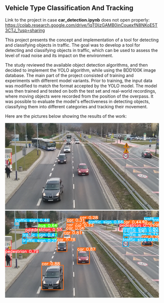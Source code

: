 ## Vehicle Type Classification And Tracking

Link to the project in case **car_detection.ipynb** does not open properly:
https://colab.research.google.com/drive/1qT0ljzGAMB0inCouexfN8NKoE5T3CTJ_?usp=sharing

This project presents the concept and implementation of a tool for detecting and classifying objects in traffic. The goal was to develop a tool for detecting and classifying objects in traffic, which can be used to assess the level of road noise and its impact on the environment.

The study reviewed the available object detection algorithms, and then decided to implement the YOLO algorithm, while using the BDD100K image database. The main part of the project consisted of training and experiments with different model variants. Prior to training, the input data was modified to match the format accepted by the YOLO model. The model was then trained and tested on both the test set and real-world recordings, where moving objects were recorded from the position of the overpass. It was possible to evaluate the model's effectiveness in detecting objects, classifying them into different categories and tracking their movement.

Here are the pictures below showing the results of the work:

![Alt text](example_clear.png?raw=true "Car tracking")
![Alt text](example.png?raw=true "Car tracking")
